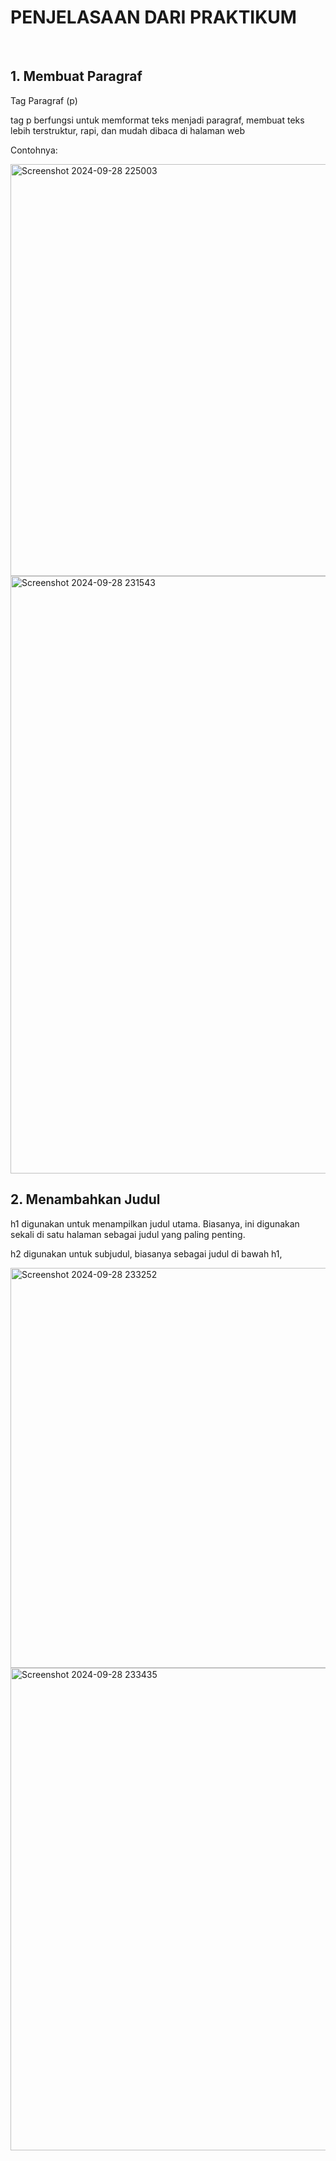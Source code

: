 <h1>PENJELASAAN DARI PRAKTIKUM</h1><br>
<h2>1. Membuat Paragraf</h2>
<P>Tag Paragraf (p)</P>
<P>tag p berfungsi untuk memformat teks menjadi paragraf, membuat teks lebih terstruktur, rapi, dan mudah dibaca di halaman web</P>
<p>Contohnya:</p>
<img width="659" alt="Screenshot 2024-09-28 225003" src="https://github.com/user-attachments/assets/4e697189-c917-4908-8df9-652cba760634">
<img width="956" alt="Screenshot 2024-09-28 231543" src="https://github.com/user-attachments/assets/c4780853-9ab2-4248-a9b3-b1e61fca3525"><br>
<h2>2. Menambahkan Judul</h2>
<P>h1 digunakan untuk menampilkan judul utama. Biasanya, ini digunakan sekali di satu halaman sebagai judul yang paling penting.
<p>h2 digunakan untuk subjudul, biasanya sebagai judul di bawah h1,</P>
<img width="640" alt="Screenshot 2024-09-28 233252" src="https://github.com/user-attachments/assets/e471b98d-bff3-459d-9395-16081b5505bb">
<img width="772" alt="Screenshot 2024-09-28 233435" src="https://github.com/user-attachments/assets/8b37f90a-259e-40b7-a340-e2aaf0400384">

